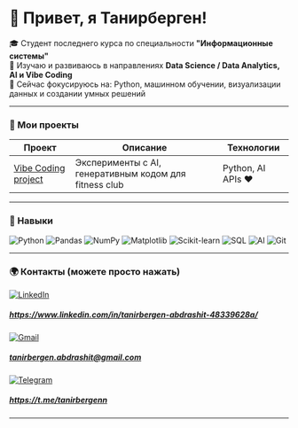 # 👋 Привет, я Танирберген!

🎓 Студент последнего курса по специальности **"Информационные системы"**  
🤖 Изучаю и развиваюсь в направлениях **Data Science / Data Analytics, AI и Vibe Coding**  
🌱 Сейчас фокусируюсь на: Python, машинном обучении, визуализации данных и создании умных решений  

---

### 🚀 Мои проекты
| Проект | Описание | Технологии |
|--------|-----------|-------------|
| [Vibe Coding project](https://newgym-n8iz.vercel.app/) | Эксперименты с AI, генеративным кодом для fitness club | Python, AI APIs ❤️ |

---

### 🧠 Навыки
![Python](https://img.shields.io/badge/-Python-000?style=flat&logo=python)
![Pandas](https://img.shields.io/badge/-Pandas-000?style=flat&logo=pandas)
![NumPy](https://img.shields.io/badge/-NumPy-000?style=flat&logo=numpy)
![Matplotlib](https://img.shields.io/badge/-Matplotlib-000?style=flat&logo=plotly)
![Scikit-learn](https://img.shields.io/badge/-Scikit--learn-000?style=flat&logo=scikitlearn)
![SQL](https://img.shields.io/badge/-SQL-000?style=flat&logo=postgresql)
![AI](https://img.shields.io/badge/-Artificial%20Intelligence-000?style=flat&logo=openai)
![Git](https://img.shields.io/badge/-Git-000?style=flat&logo=git)

---

### 🌍 Контакты (можете просто нажать)
[![LinkedIn](https://img.shields.io/badge/-LinkedIn-000?style=flat&logo=linkedin)](https://www.linkedin.com/in/tanirbergen-abdrashit-48339628a/)
##### https://www.linkedin.com/in/tanirbergen-abdrashit-48339628a/
[![Gmail](https://img.shields.io/badge/-Gmail-000?style=flat&logo=gmail)](mailto:tanirbergen.abdrashit@gmail.com)
##### tanirbergen.abdrashit@gmail.com
[![Telegram](https://img.shields.io/badge/-Telegram-000?style=flat&logo=telegram)](https://t.me/tanirbergenn)
##### https://t.me/tanirbergenn

---




<!--
**TanirbergenAbdrashit/TanirbergenAbdrashit** is a ✨ _special_ ✨ repository because its `README.md` (this file) appears on your GitHub profile.

Here are some ideas to get you started:

- 🔭 I’m currently working on ...
- 🌱 I’m currently learning ...
- 👯 I’m looking to collaborate on ...
- 🤔 I’m looking for help with ...
- 💬 Ask me about ...
- 📫 How to reach me: ...
- 😄 Pronouns: ...
- ⚡ Fun fact: ...
-->
